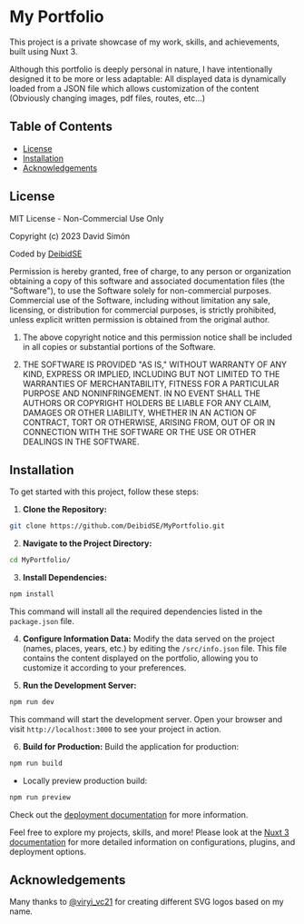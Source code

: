 # My Portfolio

This project is a private showcase of my work, skills, and achievements, built using Nuxt 3.

Although this portfolio is deeply personal in nature, I have intentionally designed it to be more or less adaptable: All displayed data is dynamically loaded from a JSON file which allows customization of the content (Obviously changing images, pdf files, routes, etc...)

## Table of Contents

- [License](#license)
- [Installation](#installation)
- [Acknowledgements](#acknowledgements)

## License

MIT License - Non-Commercial Use Only

Copyright (c) 2023 David Simón

Coded by [DeibidSE](https://github.com/DeibidSE)

Permission is hereby granted, free of charge, to any person or organization obtaining a copy of this software and associated documentation files (the "Software"), to use the Software solely for non-commercial purposes. Commercial use of the Software, including without limitation any sale, licensing, or distribution for commercial purposes, is strictly prohibited, unless explicit written permission is obtained from the original author.

1. The above copyright notice and this permission notice shall be included in all copies or substantial portions of the Software.

2. THE SOFTWARE IS PROVIDED "AS IS," WITHOUT WARRANTY OF ANY KIND, EXPRESS OR IMPLIED, INCLUDING BUT NOT LIMITED TO THE WARRANTIES OF MERCHANTABILITY, FITNESS FOR A PARTICULAR PURPOSE AND NONINFRINGEMENT. IN NO EVENT SHALL THE AUTHORS OR COPYRIGHT HOLDERS BE LIABLE FOR ANY CLAIM, DAMAGES OR OTHER LIABILITY, WHETHER IN AN ACTION OF CONTRACT, TORT OR OTHERWISE, ARISING FROM, OUT OF OR IN CONNECTION WITH THE SOFTWARE OR THE USE OR OTHER DEALINGS IN THE SOFTWARE.


## Installation

To get started with this project, follow these steps:

1. **Clone the Repository:**

```bash
git clone https://github.com/DeibidSE/MyPortfolio.git
```

2. **Navigate to the Project Directory:**

```bash
cd MyPortfolio/
```

3. **Install Dependencies:**

```bash
npm install
```

This command will install all the required dependencies listed in the `package.json` file.

4. **Configure Information Data:**
   Modify the data served on the project (names, places, years, etc.) by editing the `/src/info.json` file. This file contains the content displayed on the portfolio, allowing you to customize it according to your preferences.

5. **Run the Development Server:**

```bash
npm run dev
```

This command will start the development server. Open your browser and visit `http://localhost:3000` to see your project in action.

6. **Build for Production:**
   Build the application for production:

```bash
npm run build
```

- Locally preview production build:

```bash
npm run preview
```

Check out the [deployment documentation](https://nuxt.com/docs/getting-started/deployment) for more information.

Feel free to explore my projects, skills, and more! Please look at the [Nuxt 3 documentation](https://nuxt.com/docs/getting-started/introduction) for more detailed information on configurations, plugins, and deployment options.

## Acknowledgements

Many thanks to [@viryi_vc21](https://instagram.com/viryi_vc21) for creating different SVG logos based on my name.